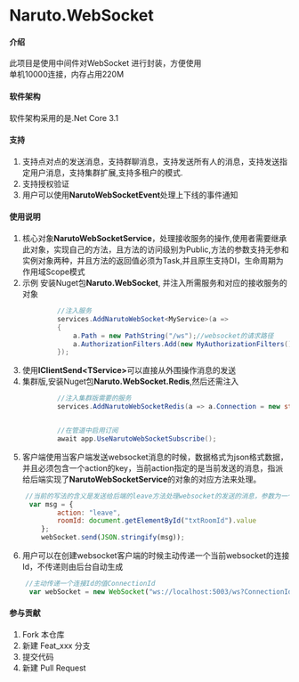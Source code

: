 # Naruto.WebSocket

#### 介绍
此项目是使用中间件对WebSocket 进行封装，方便使用
<br>单机10000连接，内存占用220M
#### 软件架构
软件架构采用的是.Net Core 3.1
#### 支持
1. 支持点对点的发送消息，支持群聊消息，支持发送所有人的消息，支持发送指定用户消息，支持集群扩展,支持多租户的模式.
2. 支持授权验证
3. 用户可以使用<b>NarutoWebSocketEvent</b>处理上下线的事件通知

#### 使用说明
1. 核心对象<b>NarutoWebSocketService</b>，处理接收服务的操作,使用者需要继承此对象，实现自己的方法，且方法的访问级别为Public,方法的参数支持无参和实例对象两种，并且方法的返回值必须为Task,并且原生支持DI，生命周期为作用域Scope模式
2. 示例 安装Nuget包<b>Naruto.WebSocket</b>, 并注入所需服务和对应的接收服务的对象
```c#
            //注入服务
            services.AddNarutoWebSocket<MyService>(a =>
            {
                a.Path = new PathString("/ws");//websocket的请求路径
                a.AuthorizationFilters.Add(new MyAuthorizationFilters());//追加websocket连接的授权信息
            });
```
3. 使用<b>IClientSend\<TService></b>可以直接从外围操作消息的发送
4. 集群版,安装Nuget包<b>Naruto.WebSocket.Redis</b>,然后还需注入
```c#
            //注入集群版需要的服务
            services.AddNarutoWebSocketRedis(a => a.Connection = new string[] { "127.0.0.1:6379" });


            //在管道中启用订阅
            await app.UseNarutoWebSocketSubscribe();

```
5. 客户端使用当客户端发送websocket消息的时候，数据格式为json格式数据，并且必须包含一个action的key，当前action指定的是当前发送的消息，指派给后端实现了<b>NarutoWebSocketService</b>的对象的对应方法来处理。
``` javascript
    //当前的写法的含义是发送给后端的leave方法处理websocket的发送的消息，参数为一个对象中包含的属性为roomId
     var msg = {
            action: "leave",
            roomId: document.getElementById("txtRoomId").value
        };
        webSocket.send(JSON.stringify(msg));
```
6. 用户可以在创建websocket客户端的时候主动传递一个当前websocket的连接Id，不传递则由后台自动生成
```javascript
    //主动传递一个连接Id的值ConnectionId
     var webSocket = new WebSocket("ws://localhost:5003/ws?ConnectionId=12345678");
```
#### 参与贡献

1.  Fork 本仓库
2.  新建 Feat_xxx 分支
3.  提交代码
4.  新建 Pull Request